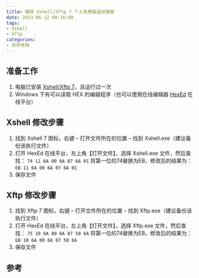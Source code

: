 ```yaml
---
title: 解除 Xshell/Xftp 7 个人免费版退出弹窗
date: 2023-06-12 08:16:09
tags:
- Xshell
- Xftp
categories:
- 软件修改
---
```

## 准备工作

1. 电脑已安装 [Xshell/Xftp 7](https://www.netsarang.com/en/free-for-home-school/)，且运行过一次
2. Windows 下有可以读取 HEX 的编辑程序（也可以使用在线编辑器 [HexEd](https://hexed.it/) 在线平台）

## Xshell 修改步骤

1. 找到 Xshell 7 图标，右键 –  打开文件所在的位置 – 找到 Xshell.exe（建议备份该执行文件）
2. 打开 HexEd 在线平台，左上角【打开文件】，选择 Xshell.exe 文件，然后查找：
`74 11 6A 00 6A 07 6A 01`
将第一位的74替换为EB，修改后的结果为：
`EB 11 6A 00 6A 07 6A 01`
3. 保存文件

## Xftp 修改步骤

1. 找到 Xftp 7 图标，右键 –  打开文件所在的位置 – 找到 Xftp.exe（建议备份该执行文件）
2. 打开 HexEd 在线平台，左上角【打开文件】，选择 Xftp.exe 文件，然后查找：
`75 10 6A 00 6A 07 50 6A`
将第一位的74替换为EB，修改后的结果为：
`EB 10 6A 00 6A 07 50 6A`
3. 保存文件

## 参考
[^1]: https://blog.upx8.com/3430